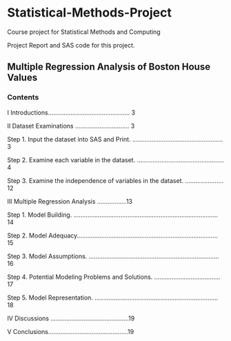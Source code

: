 # Statistical-Methods-Project
Course project for Statistical Methods and Computing

Project Report and SAS code for this project.

## Multiple Regression Analysis of Boston House Values

### Contents

I Introductions............................................... 3

II Dataset Examinations ............................... 3

Step 1. Input the dataset into SAS and Print. .................................................... 3

Step 2. Examine each variable in the dataset. .................................................. 4

Step 3. Examine the independence of variables in the dataset. ...................... 12

III Multiple Regression Analysis .................13

Step 1. Model Building. ................................................................................... 14

Step 2. Model Adequacy................................................................................. 15

Step 3. Model Assumptions. ........................................................................... 16

Step 4. Potential Modeling Problems and Solutions. ...................................... 17

Step 5. Model Representation. ....................................................................... 18

IV Discussions .............................................19

V Conclusions..............................................19
